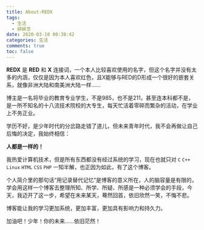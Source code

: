```yaml
---
title: About-REDX
tags:
  - 生活
  - 碎碎念
date: 2020-03-10 00:38:42
categories: 生活
comments: true
toc: false
---
```


**REDX** 是 **RED** 和 **X** 连接词，一个本人比较喜欢使用的名字，但这个名字并没有太多的内涵，仅仅是因为本人喜欢红色，且X能够与RED的D形成一个很好的嵌套关系，就像非洲大陆和南美洲大陆一样......

<!--more-->

博主是一名将毕业的教育专业学生，不是985，也不是211，甚至连本科都不是，是一所不知名的十八流技术院校的大专生，每天忙活着零碎而繁杂的活动，在学业上不务正业。

学历不好，是少年时代的分岔路走错了道儿，但未来青年时代，我不会再做让自己后悔的决定，我始终相信：

**人都是一样的！**

我热爱计算机技术，但是所有东西都没有经过系统的学习，现在也就只对 `C` `C++` `Linux` `HTML` `CSS` `PHP` 一知半解，也正因为如此，有了这个博客。

个人简介里的那句话“用记录替代记忆”是博客的意义所在，人的脑容量是有限的，学会用这样一个博客去整理所知、所学、所疑、所感是一种必须学会的手段，今天，我迈开了这一步，希望在未来某天，蓦然回首，依旧欣然一笑，不悔不悲。

博客能让我的学习更加系统，更加丰富，更加具有影响力和持久力。

加油吧！少年！你的未来......依旧茫然！

